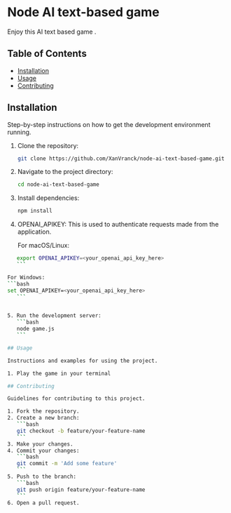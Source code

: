 # Node AI text-based game

Enjoy this AI text based game .

## Table of Contents

- [Installation](#installation)
- [Usage](#usage)
- [Contributing](#contributing)

## Installation

Step-by-step instructions on how to get the development environment running.

1. Clone the repository:
    ```bash
    git clone https://github.com/XanVranck/node-ai-text-based-game.git
    ```

2. Navigate to the project directory:
    ```bash
    cd node-ai-text-based-game
    ```

3. Install dependencies:
    ```bash
    npm install
    ```

4. OPENAI_APIKEY: This is used to authenticate requests made from the application.

    For macOS/Linux:
 ```bash
    export OPENAI_APIKEY=<your_openai_api_key_here>
    ```

For Windows:
 ```bash
set OPENAI_APIKEY=<your_openai_api_key_here>
    ```


5. Run the development server:
    ```bash
    node game.js
    ```

## Usage

Instructions and examples for using the project.

1. Play the game in your terminal

## Contributing

Guidelines for contributing to this project.

1. Fork the repository.
2. Create a new branch:
    ```bash
    git checkout -b feature/your-feature-name
    ```
3. Make your changes.
4. Commit your changes:
    ```bash
    git commit -m 'Add some feature'
    ```
5. Push to the branch:
    ```bash
    git push origin feature/your-feature-name
    ```
6. Open a pull request.
